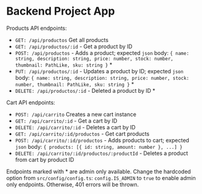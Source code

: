 # Backend Project App

Products API endpoints:

- `GET: /api/productos` Get all products
- `GET: /api/productos/:id` - Get a product by ID
- `POST: /api/productos` - Adds a product; expected `json` body: `{ name: string, description: string, price: number, stock: number, thumbnail: PathLike, sku: string }` *
- `PUT: /api/productos/:id` - Updates a product by ID; expected `json` body: `{ name: string, description: string, price: number, stock: number, thumbnail: PathLike, sku: string }` *
- `DELETE: /api/productos/:id` - Deleted a product by ID *

Cart API endpoints:

- `POST: /api/carrito` Creates a new cart instance
- `GET: /api/carrito/:id` - Get a cart by ID
- `DELETE: /api/carrito/:id` - Deletes a cart by ID
- `GET: /api/carrito/:id/productos` - Get cart products
- `POST: /api/carrito/:id/productos` - Adds products to cart; expected `json` body: `{ products: [{ id: string, amount: number }, ...] }`
- `DELETE: /api/carrito/:id/productos/:productId` - Deletes a product from cart by product ID

Endpoints marked with * are admin only available. Change the hardcoded option from `src/config/config.ts`: `config.IS_ADMIN` to `true` to enable admin only endpoints. Otherwise, 401 errors will be thrown.